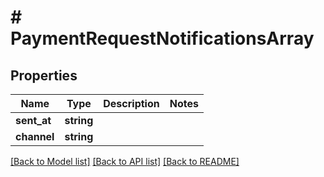 # # PaymentRequestNotificationsArray

## Properties

Name | Type | Description | Notes
------------ | ------------- | ------------- | -------------
**sent_at** | **string** |  |
**channel** | **string** |  |

[[Back to Model list]](../../README.md#models) [[Back to API list]](../../README.md#endpoints) [[Back to README]](../../README.md)

